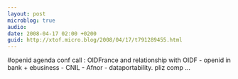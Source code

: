 ```yaml
---
layout: post
microblog: true
audio: 
date: 2008-04-17 02:00 +0200
guid: http://xtof.micro.blog/2008/04/17/t791289455.html
---
```

#openid agenda conf call : OIDFrance and relationship with OIDF - openid in bank + ebusiness - CNIL - Afnor - dataportability. pliz comp ...
